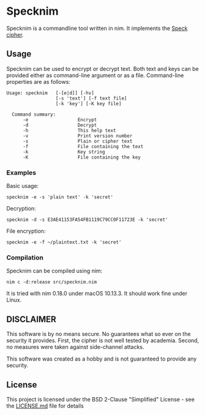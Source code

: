 # Specknim 

Specknim is a commandline tool written in nim. It implements the [Speck cipher](https://eprint.iacr.org/2013/404).

## Usage

Specknim can be used to encrypt or decrypt text. Both text and keys can be provided either as command-line argument or as a file. 
Command-line properties are as follows:

```
Usage: specknim   [-[e|d]] [-hv]
                  [-s 'text'] [-f text file]
                  [-k 'key'] [-K key file]
  
  Command summary:
      -e                  Encrypt
      -d                  Decrypt
      -h                  This help text
      -v                  Print version number
      -s                  Plain or cipher text
      -f                  File containing the text
      -k                  Key string
      -K                  File containing the key
```

### Examples
Basic usage:
```
specknim -e -s 'plain text' -k 'secret'
```

Decryption:
```
specknim -d -s E3AE41153FA54FB1119C79CC0F11723E -k 'secret'
```

File encryption:
```
specknim -e -f ~/plaintext.txt -k 'secret'
```


### Compilation

Specknim can be compiled using nim:
```
nim c -d:release src/specknim.nim
```
It is tried with nim 0.18.0 under macOS 10.13.3. It should work fine under Linux. 



## DISCLAIMER

This software is by no means secure. No guarantees what so ever on the security it provides.
First, the cipher is not well tested by academia.
Second, no measures were taken against side-channel attacks.

This software was created as a hobby and is not guaranteed to provide any security.


## License

This project is licensed under the BSD 2-Clause "Simplified" License - see the [LICENSE.md](LICENSE.md) file for details


